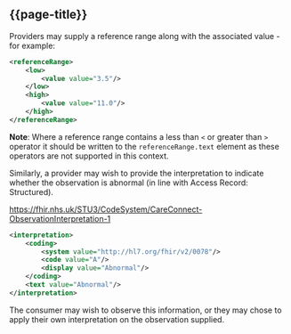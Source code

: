 ## {{page-title}}

Providers may supply a reference range along with the associated value - for example:

```xml
<referenceRange>
    <low>
        <value value="3.5"/>
    </low>
    <high>
        <value value="11.0"/>
    </high>
</referenceRange>
```
<div class="nhsd-a-box nhsd-a-box--bg-light-blue nhsd-!t-margin-bottom-6 nhsd-t-body">
    <b>Note</b>: Where a reference range contains a less than <code>&lt;</code> or greater than <code>&gt;</code> operator it should be written to the <code>referenceRange.text</code> element as these operators are not supported in this context.
</div>

Similarly, a provider may wish to provide the interpretation to indicate whether the observation is abnormal (in line with Access Record: Structured).

https://fhir.nhs.uk/STU3/CodeSystem/CareConnect-ObservationInterpretation-1


```xml
<interpretation>
    <coding>
        <system value="http://hl7.org/fhir/v2/0078"/>
        <code value="A"/>
        <display value="Abnormal"/>
    </coding>
    <text value="Abnormal"/>
</interpretation>
```

The consumer may wish to observe this information, or they may chose to apply their own interpretation on the observation supplied.